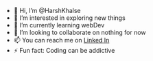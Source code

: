 - 👋 Hi, I’m @HarshKhalse
- 👀 I’m interested in exploring new things
- 🌱 I’m currently learning webDev
- 💞️ I’m looking to collaborate on nothing for now
- 📫 You can reach me on <a href="https://in.linkedin.com/in/harsh-khalse-5a2152284?original_referer=https%3A%2F%2Fwww.google.com%2F">Linked In</a>
- ⚡ Fun fact: Coding can be addictive


